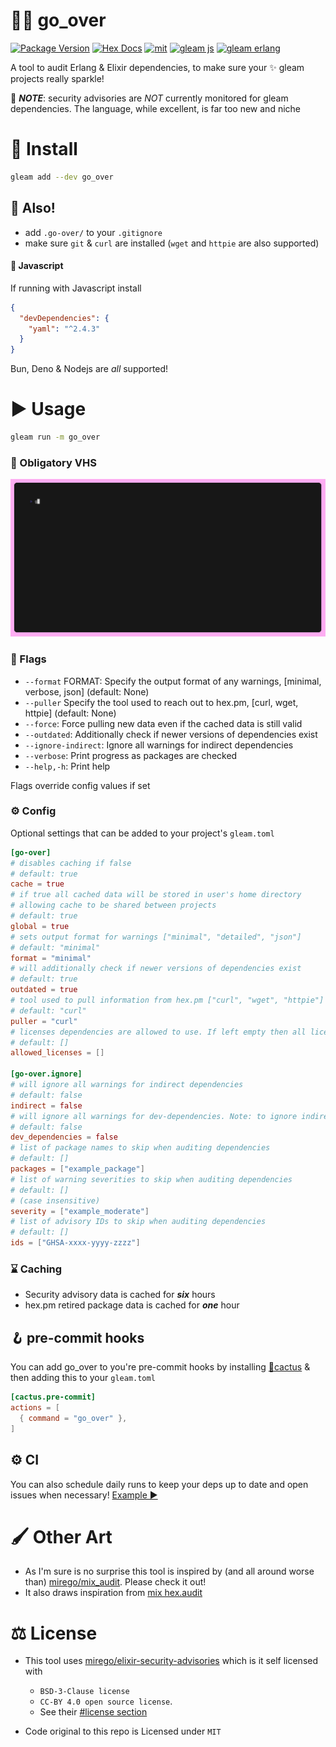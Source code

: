 # 🕵️‍♂️ go_over

[![Package Version](https://img.shields.io/hexpm/v/go_over)](https://hex.pm/packages/go_over)
[![Hex Docs](https://img.shields.io/badge/hex-docs-ffaff3)](https://hexdocs.pm/go_over/)
[![mit](https://img.shields.io/github/license/bwireman/go-over?color=brightgreen)](https://github.com/bwireman/over/blob/main/LICENSE)
[![gleam js](https://img.shields.io/badge/%20gleam%20%E2%9C%A8-js%20%F0%9F%8C%B8-yellow)](https://gleam.run/news/v0.16-gleam-compiles-to-javascript/)
[![gleam erlang](https://img.shields.io/badge/erlang%20%E2%98%8E%EF%B8%8F-red?style=flat&label=gleam%20%E2%9C%A8)](https://gleam.run)

A tool to audit Erlang & Elixir dependencies, to make sure your ✨ gleam
projects really sparkle!

🚨 _**NOTE**_: security advisories are _NOT_ currently monitored for gleam
dependencies. The language, while excellent, is far too new and niche

# 🔽 Install

```sh
gleam add --dev go_over
```

## 📣 Also!

- add `.go-over/` to your `.gitignore`
- make sure `git` & `curl` are installed (`wget` and `httpie` are also
  supported)

#### 🌸 Javascript

If running with Javascript install

```json
{
  "devDependencies": {
    "yaml": "^2.4.3"
  }
}
```

Bun, Deno & Nodejs are _all_ supported!

# ▶️ Usage

```sh
gleam run -m go_over
```

### 🎥 Obligatory VHS

![demo](https://raw.githubusercontent.com/bwireman/go-over/main/images/demo.gif)

### 🏴 Flags

- `--format` FORMAT: Specify the output format of any warnings, [minimal,
  verbose, json] (default: None)
- `--puller` Specify the tool used to reach out to hex.pm, [curl, wget, httpie]
  (default: None)
- `--force`: Force pulling new data even if the cached data is still valid
- `--outdated`: Additionally check if newer versions of dependencies exist
- `--ignore-indirect`: Ignore all warnings for indirect dependencies
- `--verbose`: Print progress as packages are checked
- `--help,-h`: Print help

Flags override config values if set

### ⚙️ Config

Optional settings that can be added to your project's `gleam.toml`

```toml
[go-over]
# disables caching if false
# default: true
cache = true
# if true all cached data will be stored in user's home directory
# allowing cache to be shared between projects
# default: true
global = true
# sets output format for warnings ["minimal", "detailed", "json"]
# default: "minimal"
format = "minimal"
# will additionally check if newer versions of dependencies exist
# default: true
outdated = true
# tool used to pull information from hex.pm ["curl", "wget", "httpie"]
# default: "curl"
puller = "curl"
# licenses dependencies are allowed to use. If left empty then all licenses are allowed
# default: []
allowed_licenses = []

[go-over.ignore]
# will ignore all warnings for indirect dependencies
# default: false
indirect = false
# will ignore all warnings for dev-dependencies. Note: to ignore indirect dependencies regardless of source see go-over.ignore.indirect
# default: false
dev_dependencies = false
# list of package names to skip when auditing dependencies
# default: []
packages = ["example_package"]
# list of warning severities to skip when auditing dependencies
# default: []
# (case insensitive)
severity = ["example_moderate"]
# list of advisory IDs to skip when auditing dependencies
# default: []
ids = ["GHSA-xxxx-yyyy-zzzz"]
```

### ⌛ Caching

- Security advisory data is cached for **_six_** hours
- hex.pm retired package data is cached for **_one_** hour

## 🪝 pre-commit hooks

You can add go_over to you're pre-commit hooks by installing
[🌵cactus](https://hex.pm/packages/cactus) & then adding this to your
`gleam.toml`

```toml
[cactus.pre-commit]
actions = [
  { command = "go_over" },
]
```

## ⚙️ CI

You can also schedule daily runs to keep your deps up to date and open issues
when necessary!
[Example ▶️](https://github.com/bwireman/go-over/blob/main/.github/workflows/deps.yml)

# 🖌️ Other Art

- As I'm sure is no surprise this tool is inspired by (and all around worse
  than) [mirego/mix_audit](https://github.com/mirego/mix_audit). Please check it
  out!
- It also draws inspiration from
  [mix hex.audit](https://hexdocs.pm/hex/Mix.Tasks.Hex.Audit.html)

# ⚖️ License

- This tool uses
  [mirego/elixir-security-advisories](https://github.com/mirego/elixir-security-advisories)
  which is it self licensed with

  - `BSD-3-Clause license`
  - `CC-BY 4.0 open source license`.
  - See their
    [#license section](https://github.com/mirego/elixir-security-advisories?tab=readme-ov-file#license)

- Code original to this repo is Licensed under `MIT`
